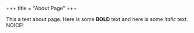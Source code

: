 +++
title = "About Page"
+++

This a test about page. Here is some **BOLD** text and here is some _italic_ text. NOICE!
